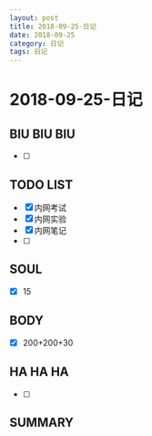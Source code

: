 ```yaml
---
layout: post
title: 2018-09-25-日记
date: 2018-09-25
category: 日记
tags: 日记
---
```

# 2018-09-25-日记
## BIU BIU BIU
- [ ] 
 
## TODO LIST
- [x] 内网考试
- [x] 内网实验
- [x] 内网笔记
- [ ] 
 
 
## SOUL
- [x] 15
 
## BODY
- [x] 200+200+30
 
## HA HA HA
- [ ] 
 
## SUMMARY
 
 
